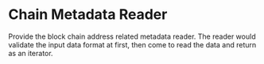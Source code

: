 # Chain Metadata Reader
Provide the block chain address related metadata reader. The reader would validate the input data format at first, then come to read the data and return as an iterator. 
